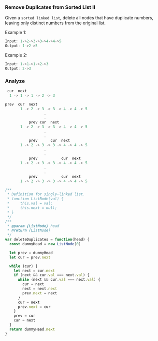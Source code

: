 ### Remove Duplicates from Sorted List II

Given a `sorted linked list`, delete all nodes that have duplicate numbers, leaving only distinct numbers from the original list.

Example 1:

```js
Input: 1->2->3->3->4->4->5
Output: 1->2->5
```

Example 2:

```js
Input: 1->1->1->2->3
Output: 2->3
```

### Analyze

```js
 cur  next
  1 -> 1 -> 1 -> 2 -> 3

prev  cur  next
       1 -> 2 -> 3 -> 3 -> 4 -> 4 -> 5
                  .
                  .
           prev cur  next
       1 -> 2 -> 3 -> 3 -> 4 -> 4 -> 5
                  .
                  .
           prev      cur  next
       1 -> 2 -> 3 -> 3 -> 4 -> 4 -> 5
                  .
                  .
           prev           cur  next
       1 -> 2 -> 3 -> 3 -> 4 -> 4 -> 5
                  .
                  .
           prev           cur  next
       1 -> 2 -> 3 -> 3 -> 4 -> 4 -> 5
```

```js
/**
 * Definition for singly-linked list.
 * function ListNode(val) {
 *     this.val = val;
 *     this.next = null;
 * }
 */
/**
 * @param {ListNode} head
 * @return {ListNode}
 */
var deleteDuplicates = function(head) {
  const dummyHead = new ListNode(0)

  let prev = dummyHead
  let cur = prev.next

  while (cur) {
    let next = cur.next
    if (next && cur.val === next.val) {
      while (next && cur.val === next.val) {
        cur = next
        next = next.next
        prev.next = next
      }
      cur = next
      prev.next = cur
    }
    prev = cur
    cur = next
  }
  return dummyHead.next
}
```